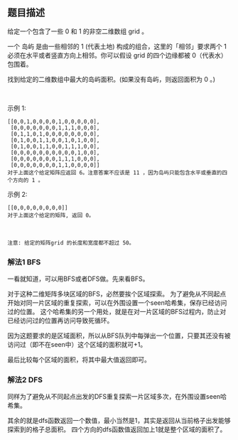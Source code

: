 ## 题目描述
给定一个包含了一些 0 和 1 的非空二维数组 grid 。

一个 岛屿 是由一些相邻的 1 (代表土地) 构成的组合，这里的「相邻」要求两个 1 必须在水平或者竖直方向上相邻。你可以假设 grid 的四个边缘都被 0（代表水）包围着。

找到给定的二维数组中最大的岛屿面积。(如果没有岛屿，则返回面积为 0 。)

 

示例 1:
```
[[0,0,1,0,0,0,0,1,0,0,0,0,0],
 [0,0,0,0,0,0,0,1,1,1,0,0,0],
 [0,1,1,0,1,0,0,0,0,0,0,0,0],
 [0,1,0,0,1,1,0,0,1,0,1,0,0],
 [0,1,0,0,1,1,0,0,1,1,1,0,0],
 [0,0,0,0,0,0,0,0,0,0,1,0,0],
 [0,0,0,0,0,0,0,1,1,1,0,0,0],
 [0,0,0,0,0,0,0,1,1,0,0,0,0]]
对于上面这个给定矩阵应返回 6。注意答案不应该是 11 ，因为岛屿只能包含水平或垂直的四个方向的 1 。
```

示例 2:
```
[[0,0,0,0,0,0,0,0]]
对于上面这个给定的矩阵, 返回 0。
```
 
```
注意: 给定的矩阵grid 的长度和宽度都不超过 50。
```

### 解法1 BFS
一看就知道，可以用BFS或者DFS做。先来看BFS。

对于这种二维矩阵多块区域的BFS，必然要挨个区域探索。
为了避免从不同起点开始对同一片区域的重复探索，可以在外围设置一个seen哈希集，保存已经访问过的位置。
这个哈希集的另一个用处，就是在对一片区域的BFS过程内，防止对已经访问过的位置再访问导致死循环。

因为这题要求的是区域面积，所以从BFS队列中每弹出一个位置，只要其还没有被访问过（即不在seen中）这个区域的面积就可+1。

最后比较每个区域的面积，将其中最大值返回即可。

### 解法2 DFS
同样为了避免从不同起点出发的DFS重复探索一片区域多次，在外围设置seen哈希集。

其余的就是dfs函数返回一个数值，最小当然是1，其实是返回从当前格子出发能够探索到的格子总面积。
四个方向的dfs函数值返回加上1就是整个区域的面积了。